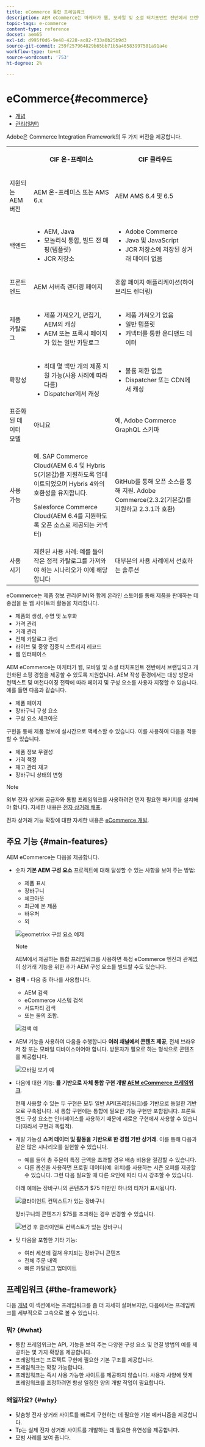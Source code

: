 ```yaml
---
title: eCommerce 통합 프레임워크
description: AEM eCommerce는 마케터가 웹, 모바일 및 소셜 터치포인트 전반에서 브랜딩되고 개인화된 쇼핑 경험을 제공할 수 있도록 지원합니다.
topic-tags: e-commerce
content-type: reference
docset: aem65
exl-id: d995f0d6-9e48-4228-ac82-f33a0b25b9d3
source-git-commit: 259f257964829b65bb71b5a46583997581a91a4e
workflow-type: tm+mt
source-wordcount: '753'
ht-degree: 2%

---
```


# eCommerce{#ecommerce}

* [개념](/help/commerce/cif-classic/administering/concepts.md)
* [관리(일반)](/help/commerce/cif-classic/administering/generic.md)

Adobe은 Commerce Integration Framework의 두 가지 버전을 제공합니다.

<table>
 <tbody>
  <tr>
   <th><p> </p> </th>
   <th><p>CIF 온-프레미스</p> </th>
   <th><p>CIF 클라우드</p> </th>
  </tr>
  <tr>
   <td><p>지원되는 AEM 버전</p> </td>
   <td><p>AEM 온-프레미스 또는 AMS 6.x</p> </td>
   <td>AEM AMS 6.4 및 6.5</td>
  </tr>
  <tr>
   <td><p>백엔드</p> </td>
   <td>
    <ul>
     <li>AEM, Java</li>
     <li>모놀리식 통합, 빌드 전 매핑(템플릿)</li>
     <li>JCR 저장소</li>
    </ul> </td>
   <td>
    <ul>
     <li>Adobe Commerce</li>
     <li>Java 및 JavaScript</li>
     <li>JCR 저장소에 저장된 상거래 데이터 없음</li>
    </ul> </td>
  </tr>
  <tr>
   <td><p>프론트엔드</p> </td>
   <td><p>AEM 서버측 렌더링 페이지</p> </td>
   <td>혼합 페이지 애플리케이션(하이브리드 렌더링)</td>
  </tr>
  <tr>
   <td><p>제품 카탈로그</p> </td>
   <td>
    <ul>
     <li>제품 가져오기, 편집기, AEM의 캐싱</li>
     <li>AEM 또는 프록시 페이지가 있는 일반 카탈로그</li>
    </ul> </td>
   <td>
    <ul>
     <li>제품 가져오기 없음</li>
     <li>일반 템플릿</li>
     <li>커넥터를 통한 온디맨드 데이터</li>
    </ul> </td>
  </tr>
  <tr>
   <td><p>확장성</p> </td>
   <td>
    <ul>
     <li>최대 몇 백만 개의 제품 지원 가능(사용 사례에 따라 다름)</li>
     <li>Dispatcher에서 캐싱</li>
    </ul> </td>
   <td>
    <ul>
     <li>볼륨 제한 없음</li>
     <li>Dispatcher 또는 CDN에서 캐싱</li>
    </ul> </td>
  </tr>
  <tr>
   <td>표준화된 데이터 모델</td>
   <td>아니요</td>
   <td>예, Adobe Commerce GraphQL 스키마</td>
  </tr>
  <tr>
   <td>사용 가능</td>
   <td><p>예. SAP Commerce Cloud(AEM 6.4 및 Hybris 5(기본값)를 지원하도록 업데이트되었으며 Hybris 4와의 호환성을 유지합니다.</p> <p>Salesforce Commerce Cloud(AEM 6.4를 지원하도록 오픈 소스로 제공되는 커넥터)</p> </td>
   <td>GitHub를 통해 오픈 소스를 통해 지원. Adobe Commerce(2.3.2(기본값)를 지원하고 2.3.1과 호환)</td>
  </tr>
  <tr>
   <td>사용 시기</td>
   <td>제한된 사용 사례: 예를 들어 작은 정적 카탈로그를 가져와야 하는 시나리오가 이에 해당합니다</td>
   <td>대부분의 사용 사례에서 선호하는 솔루션</td>
  </tr>
 </tbody>
</table>

eCommerce는 제품 정보 관리(PIM)와 함께 온라인 스토어를 통해 제품을 판매하는 데 중점을 둔 웹 사이트의 활동을 처리합니다.

* 제품의 생성, 수명 및 노후화
* 가격 관리
* 거래 관리
* 전체 카탈로그 관리
* 라이브 및 중앙 집중식 스토리지 레코드
* 웹 인터페이스

AEM eCommerce는 마케터가 웹, 모바일 및 소셜 터치포인트 전반에서 브랜딩되고 개인화된 쇼핑 경험을 제공할 수 있도록 지원합니다. AEM 작성 환경에서는 대상 방문자 컨텍스트 및 머천다이징 전략에 따라 페이지 및 구성 요소를 사용자 지정할 수 있습니다. 예를 들면 다음과 같습니다.

* 제품 페이지
* 장바구니 구성 요소
* 구성 요소 체크아웃

구현을 통해 제품 정보에 실시간으로 액세스할 수 있습니다. 이를 사용하여 다음을 적용할 수 있습니다.

* 제품 정보 무결성
* 가격 책정
* 재고 관리 재고
* 장바구니 상태의 변형

>[!NOTE]
>
>외부 전자 상거래 공급자와 통합 프레임워크를 사용하려면 먼저 필요한 패키지를 설치해야 합니다. 자세한 내용은 [전자 상거래 배포](/help/commerce/cif-classic/deploying/ecommerce.md).
>
>전자 상거래 기능 확장에 대한 자세한 내용은 [eCommerce 개발](/help/commerce/cif-classic/developing/ecommerce.md).

## 주요 기능 {#main-features}

AEM eCommerce는 다음을 제공합니다.

* 숫자 **기본 AEM 구성 요소** 프로젝트에 대해 달성할 수 있는 사항을 보여 주는 방법:

   * 제품 표시
   * 장바구니
   * 체크아웃
   * 최근에 본 제품
   * 바우처
   * 외

  ![geometrixx 구성 요소 예제](/help/sites-administering/assets/chlimage_1-130.png)

  >[!NOTE]
  >
  >AEM에서 제공하는 통합 프레임워크를 사용하면 특정 eCommerce 엔진과 관계없이 상거래 기능을 위한 추가 AEM 구성 요소를 빌드할 수도 있습니다.

* **검색** - 다음 중 하나를 사용합니다.

   * AEM 검색
   * eCommerce 시스템 검색
   * 서드파티 검색
   * 또는 둘의 조합.

  ![검색 예](/help/sites-administering/assets/chlimage_1-131.png)

* AEM 기능을 사용하여 다음을 수행합니다 **여러 채널에서 콘텐츠 제공**, 전체 브라우저 창 또는 모바일 디바이스이어야 합니다. 방문자가 필요로 하는 형식으로 콘텐츠를 제공합니다.

  ![모바일 보기 예](/help/sites-administering/assets/chlimage_1-132.png)

* 다음에 대한 기능: **를 기반으로 자체 통합 구현 개발 [AEM eCommerce 프레임워크](#the-framework)**.

  현재 사용할 수 있는 두 구현은 모두 일반 API(프레임워크)를 기반으로 동일한 기반으로 구축됩니다. 새 통합 구현에는 통합에 필요한 기능 구현만 포함됩니다. 프론트엔드 구성 요소는 인터페이스를 사용하기 때문에 새로운 구현에서 사용할 수 있습니다(따라서 구현과 독립적).

* 개발 가능성 **쇼퍼 데이터 및 활동을 기반으로 한 경험 기반 상거래**. 이를 통해 다음과 같은 많은 시나리오를 실현할 수 있습니다.

   * 예를 들어 총 주문이 특정 금액을 초과할 경우 배송 비용을 절감할 수 있습니다.
   * 다른 옵션을 사용하면 프로필 데이터(예: 위치)를 사용하는 시즌 오퍼를 제공할 수 있습니다. 그런 다음 필요할 때 다른 요인에 따라 다시 강조할 수 있습니다.

  아래 예에는 장바구니의 콘텐츠가 $75 미만인 하나의 티저가 표시됩니다.

  ![클라이언트 컨텍스트가 있는 장바구니](/help/sites-administering/assets/chlimage_1-133.png)

  장바구니의 콘텐츠가 $75를 초과하는 경우 변경할 수 있습니다.

  ![변경 후 클라이언트 컨텍스트가 있는 장바구니](/help/sites-administering/assets/chlimage_1-134.png)

* 및 다음을 포함한 기타 기능:

   * 여러 세션에 걸쳐 유지되는 장바구니 콘텐츠
   * 전체 주문 내역
   * 빠른 카탈로그 업데이트

## 프레임워크 {#the-framework}

다음 [개념](/help/commerce/cif-classic/administering/concepts.md) 이 섹션에서는 프레임워크를 좀 더 자세히 살펴보지만, 다음에서는 프레임워크를 세부적으로 고속으로 볼 수 있습니다.

### 뭐? {#what}

* 통합 프레임워크는 API, 기능을 보여 주는 다양한 구성 요소 및 연결 방법의 예를 제공하는 몇 가지 확장을 제공합니다.
* 프레임워크는 프로젝트 구현에 필요한 기본 구조를 제공합니다.
* 프레임워크는 확장 가능합니다.
* 프레임워크는 즉시 사용 가능한 사이트를 제공하지 않습니다. 사용자 사양에 맞게 프레임워크를 조정하려면 항상 일정한 양의 개발 작업이 필요합니다.

### 왜일까요? {#why}

* 맞춤형 전자 상거래 사이트를 빠르게 구현하는 데 필요한 기본 메커니즘을 제공합니다.
* Tp는 실제 전자 상거래 사이트를 개발하는 데 필요한 유연성을 제공합니다.
* 모범 사례를 보여 줍니다.
